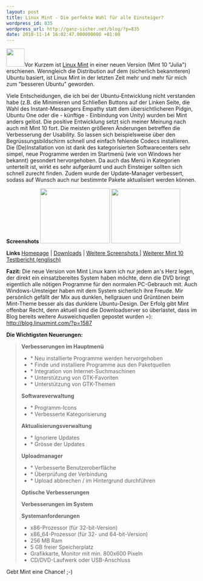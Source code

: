 ```yaml
---
layout: post
title: Linux Mint - Die perfekte Wahl für alle Einsteiger?
wordpress_id: 835
wordpress_url: http://ganz-sicher.net/blog/?p=835
date: 2010-11-14 16:02:47.000000000 +01:00
---
```

<img class="alignleft" title="Minto Logo" src="http://ganz-sicher.net/blog/wp-content/uploads/mint_logo.png" alt="" width="48" height="48" />Vor Kurzem ist <a href="http://linuxmint.com/">Linux Mint</a> in einer neuen Version (Mint 10 "Julia") erschienen. Wenngleich die Distribution auf dem (sicherlich bekannteren) Ubuntu basiert, ist Linux Mint in der letzten Zeit mehr und mehr für mich zum "besseren Ubuntu" geworden.
<!--more-->
Viele Entscheidungen, die ich bei der Ubuntu-Entwicklung nicht verstanden habe (z.B. die Minimieren und Schließen Buttons auf der Linken Seite, die Wahl des Instant-Messangers Empathy statt dem übersichtlicheren Pidgin, Ubuntu One oder die - künftige  - Einbindung von Unity) wurden bei Mint anders gelöst.
Die positive Entwicklung setzt sich meiner Meinung nach auch mit Mint 10 fort. Die meisten größeren Änderungen betreffen die Verbesserung der Usability. So lassen sich beispielsweise über den Begrüssungsbildschirm schnell und einfach fehlende Codecs installieren.
Die (De)Installation von ist dank des kategorisierten Softwarecenters sehr simpel, neue Programme werden im Startmenü (wie von Windows her bekannt) gesondert hervorgehoben. Da auch das Menü in Kategorien unterteilt ist, wirkt es sehr aufgeräumt und auch Einsteiger sollten sich schnell zurecht finden. Zudem wurde der Update-Manager verbessert, sodass auf Wunsch auch nur bestimmte Pakete aktualisiert werden können.
<div class="infobox"><strong>Screenshots
</strong><strong><a href="http://ganz-sicher.net/blog/wp-content/uploads/mint_screen1.png" target="_blank"><img class="alignnone" title="Mint Startmenü" src="http://ganz-sicher.net/blog/wp-content/uploads/mint_screen1.png" alt="" width="184" height="145" /></a> <a href="http://ganz-sicher.net/blog/wp-content/uploads/mint_screen2.png" target="_blank"><img class="alignnone" title="Mint Softwarecenter und Menüsuche" src="http://ganz-sicher.net/blog/wp-content/uploads/mint_screen2.png" alt="" width="182" height="144" /></a></strong>

<p><strong>Links
</strong><a title="Linux Mint Homepage" href="http://www.linuxmint.com/">Homepage</a> | <a title="Linux Mint 10 Downloadseite" href="http://www.linuxmint.com/download.php">Downloads</a> | <a title="Weitere Screenshot auf Unixmen" href="http://www.unixmen.com/linux-distributions/29-linux-mint/1262-linuxmint-10-julia-screenshots-tour">Weitere Screenshots </a>| <a title="Mint 10 Testbericht auf Linuxcritic.com" href="http://www.linuxcritic.com/linux-mint-10-reviewed/">Weiterer Mint 10 Testbericht (englisch)</a></p>

</div>
<strong>Fazit:</strong> Die neue Version von Mint Linux kann ich nur jedem an's Herz legen, der direkt ein einsatzbereites System haben möchte, denn die DVD bringt eigentlich alle nötigen Programme für den normalen PC-Gebrauch mit. Auch Windows-Umsteiger haben mit dem System sicherlich ihre Freude. Mir persönlich gefällt der Mix aus dunklen, hellgrauen und Grüntönen beim Mint-Theme besser als das dunklere Ubuntu-Design. Der Erfolg gibt Mint offenbar Recht, denn aktuell sind die Downloadserver so überlastet, dass im Blog bereits weitere Ausweichquellen gepostet wurden =):
<a href="http://blog.linuxmint.com/?p=1587">http://blog.linuxmint.com/?p=1587</a>

<strong>Die Wichtigsten Neuerungen:</strong>
<blockquote><strong>Verbesserungen im Hauptmenü</strong>
<ul>
	<li>* Neu installierte Programme werden hervorgehoben</li>
	<li> * Finde und installiere Programme aus den Paketquellen</li>
	<li> * Integration von Internet-Suchmaschinen</li>
	<li> * Unterstützung von GTK-Favoriten</li>
	<li> * Unterstützung von GTK-Themen</li>
</ul>
<strong>Softwareverwaltung</strong>
<ul>
	<li>* Programm-Icons</li>
	<li> * Verbesserte Kategorisierung</li>
</ul>
<strong>Aktualisierungsverwaltung</strong>
<ul>
	<li>* Ignoriere Updates</li>
	<li> * Grösse der Updates</li>
</ul>
<strong>Uploadmanager</strong>
<ul>
	<li>* Verbesserte Benutzeroberfläche</li>
	<li> * Überprüfung der Verbindung</li>
	<li> * Upload abbrechen / im Hintergrund durchführen</li>
</ul>
<strong>Optische Verbesserungen</strong>

<strong>Verbesserungen im System</strong>

<strong>
</strong>

<strong>Systemanforderungen</strong>
<ul>
	<li> x86-Prozessor (für 32-bit-Version)</li>
	<li> x86_64-Prozessor (für 32- und 64-bit-Version)</li>
	<li> 256 MB Ram</li>
	<li> 5 GB freier Speicherplatz</li>
	<li> Grafikkarte, Monitor mit min. 800x600 Pixeln</li>
	<li> CD/DVD-Laufwerk oder USB-Anschluss</li>
</ul>
</blockquote>
Gebt Mint eine Chance! ;-)
